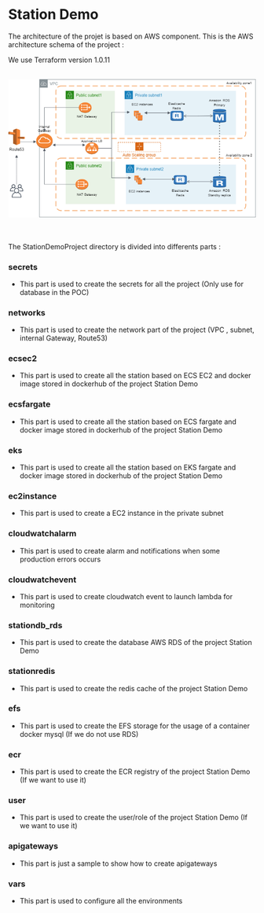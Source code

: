# Station Demo

The architecture of the projet is based on AWS component. This is the AWS architecture schema of the project : <br/>

We use Terraform version 1.0.11
<br/><br/>


![picture](./schemaArchitectureAWS.png)
<br/><br/><br/>


The StationDemoProject directory is divided into differents parts :

### secrets 

 - This part is used to create the secrets for all the project (Only use for database in the POC)

### networks

 - This part is used to create the network part of the project (VPC , subnet, internal Gateway, Route53)

### ecsec2
  
 - This part is used to create all the station based on ECS EC2 and docker image stored in dockerhub of the project Station Demo 

### ecsfargate
  
 - This part is used to create all the station based on ECS fargate and docker image stored in dockerhub of the project Station Demo
 
### eks 
  
 - This part is used to create all the station based on EKS fargate and docker image stored in dockerhub of the project Station Demo
 
### ec2instance 
  
 - This part is used to create a EC2 instance in the private subnet
 
### cloudwatchalarm 
  
 - This part is used to create alarm and notifications when some production errors occurs

### cloudwatchevent 
  
 - This part is used to create cloudwatch event to launch lambda for monitoring

### stationdb_rds
  
 - This part is used to create the database AWS RDS of the project Station Demo

### stationredis
  
 - This part is used to create the redis cache of the project Station Demo

### efs 
  
 - This part is used to create the EFS storage for the usage of a container docker mysql (If we do not use RDS)

### ecr
  
 - This part is used to create the ECR registry of the project Station Demo (If we want to use it)

### user 
  
 - This part is used to create the user/role of the project Station Demo (If we want to use it)

### apigateways
  
 - This part is just a sample to show how to create apigateways

### vars
  
 - This part is used to configure all the environments




